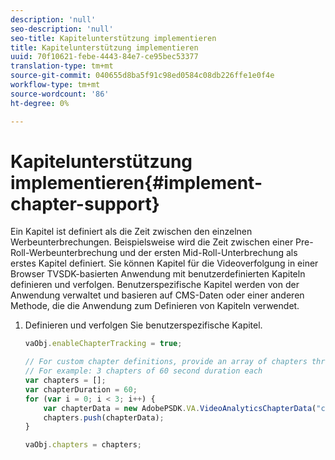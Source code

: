 ```yaml
---
description: 'null'
seo-description: 'null'
seo-title: Kapitelunterstützung implementieren
title: Kapitelunterstützung implementieren
uuid: 70f10621-febe-4443-84e7-ce95bec53377
translation-type: tm+mt
source-git-commit: 040655d8ba5f91c98ed0584c08db226ffe1e0f4e
workflow-type: tm+mt
source-wordcount: '86'
ht-degree: 0%

---
```



# Kapitelunterstützung implementieren{#implement-chapter-support}

Ein Kapitel ist definiert als die Zeit zwischen den einzelnen Werbeunterbrechungen. Beispielsweise wird die Zeit zwischen einer Pre-Roll-Werbeunterbrechung und der ersten Mid-Roll-Unterbrechung als erstes Kapitel definiert. Sie können Kapitel für die Videoverfolgung in einer Browser TVSDK-basierten Anwendung mit benutzerdefinierten Kapiteln definieren und verfolgen. Benutzerspezifische Kapitel werden von der Anwendung verwaltet und basieren auf CMS-Daten oder einer anderen Methode, die die Anwendung zum Definieren von Kapiteln verwendet.

1. Definieren und verfolgen Sie benutzerspezifische Kapitel.

   ```js
   vaObj.enableChapterTracking = true; 
   
   // For custom chapter definitions, provide an array of chapters through the metadata: 
   // For example: 3 chapters of 60 second duration each 
   var chapters = []; 
   var chapterDuration = 60; 
   for (var i = 0; i < 3; i++) { 
       var chapterData = new AdobePSDK.VA.VideoAnalyticsChapterData("chapter_" + (i+1), i * chapterDuration, chapterDuration, (i+1)); 
       chapters.push(chapterData); 
   } 
   
   vaObj.chapters = chapters;
   ```

